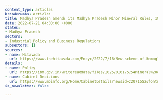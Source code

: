 ```yaml
---
content_type: articles
breadcrumbs: articles
title: Madhya Pradesh amends its Madhya Pradesh Minor Mineral Rules, 1996
date: 2022-07-21 04:00:00 +0000
states:
- Madhya Pradesh
sectors:
- Industrial Policy and Business Regulations
subsectors: []
sources:
- name: Hitavada
  url: https://www.thehitavada.com/Encyc/2022/7/16/New-scheme-of-Hemoglobinopathy-Diagnosis-Programme-approved.html
details:
- name: Policy
  url: https://ibm.gov.in/writereaddata/files/10252016175254Mineral%20digest%20MP.pdf
- name: Cabinet Decisions
  url: https://www.mpinfo.org/Home/CabinetDetails?newsid=220715S2&fontname=FontEnglish&LocID=32&pubdate=07/15/2022
is_newsletter: false

---
```


